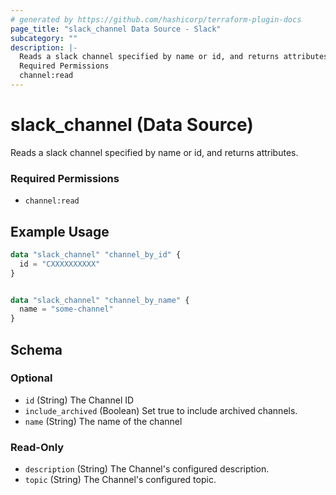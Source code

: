 ```yaml
---
# generated by https://github.com/hashicorp/terraform-plugin-docs
page_title: "slack_channel Data Source - Slack"
subcategory: ""
description: |-
  Reads a slack channel specified by name or id, and returns attributes.
  Required Permissions
  channel:read
---
```


# slack_channel (Data Source)

Reads a slack channel specified by name or id, and returns attributes.
### Required Permissions
- `channel:read`

## Example Usage

```terraform
data "slack_channel" "channel_by_id" {
  id = "CXXXXXXXXXX"
}


data "slack_channel" "channel_by_name" {
  name = "some-channel"
}
```

<!-- schema generated by tfplugindocs -->
## Schema

### Optional

- `id` (String) The Channel ID
- `include_archived` (Boolean) Set true to include archived channels.
- `name` (String) The name of the channel

### Read-Only

- `description` (String) The Channel's configured description.
- `topic` (String) The Channel's configured topic.
